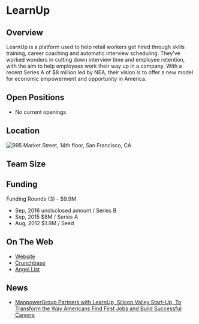 # LearnUp
## Overview
LearnUp is a platform used to help retail workers get hired through skills training, career coaching and automatic interview scheduling. They've worked wonders in cutting down interview time and employee retention, with the aim to help employees work their way up in a company. With a recent Series A of $8 million led by NEA, their vision is to offer a new model for economic empowerment and opportunity in America.

## Open Positions
+ No current openings

## Location
![995 Market Street, 14th floor, San Francisco, CA](https://maps.googleapis.com/maps/api/staticmap?center=995+Market+Street,+14th+floor,+San+Francisco,+CA&zoom=13&scale=false&size=600x300&maptype=roadmap&format=png&visual_refresh=true&markers=size:mid%7Ccolor:0xff0000%7Clabel:%7C995+Market+St,+San+Francisco,+CA)  

## Team Size

## Funding
Funding Rounds (3) - $9.9M
+ Sep, 2016	undisclosed amount / Series B
+ Sep, 2015	$8M / Series A
+ Aug, 2012	$1.9M / Seed

## On The Web
+ [Website](http://www.learnup.com/)
+ [Crunchbase](https://www.crunchbase.com/organization/learnup#/entity)
+ [Angel List](https://angel.co/learnup)

## News
+ [ManpowerGroup Partners with LearnUp, Silicon Valley Start-Up, To Transform the Way Americans Find First Jobs and Build Successful Careers](http://www.prnewswire.com/news-releases/manpowergroup-partners-with-learnup-silicon-valley-start-up-to-transform-the-way-americans-find-first-jobs-and-build-successful-careers-300363886.html)
